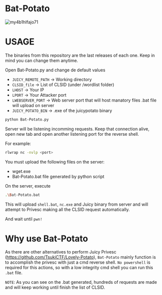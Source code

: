 # Bat-Potato

![my4b1hlfajo71](https://user-images.githubusercontent.com/48086822/207264719-7d9952f9-5419-47a6-93cc-4fb076d517f7.png)

# USAGE

The binaries from this repository are the last releases of each one. Keep in mind you can change them anytime.

Open Bat-Potato.py and change de default values

- `JUICY_REMOTE_PATH` -> Working directory
- `CLSID_file` -> List of CLSID (under /wordlist folder)
- `LHOST` -> Your IP
- `LPORT` -> Your Attacker port
- `LWEBSERVER_PORT` -> Web server port that will host manatory files .bat file will upload on server
- `JUICY_POTATO_BIN` -> .exe of the juicypotato binary

```bash
python Bat-Potato.py
```

Server will be listening incomming requests. Keep that connection alive, open new tab and open another listening port for the reverse shell.

For example:

```bash
rlwrap nc -nvlp <port>
```

You must upload the following files on the server:

- wget.exe
- Bat-Potato.bat file generated by python script

On the server, execute

```bash
.\Bat-Potato.bat
```

This will upload `shell.bat`, `nc.exe` and Juicy binary from server and will attempt to Privesc making all the CLSID request automatically.

And wait until `pwn!`


# Why use Bat-Potato

As there are other alternatives to perform Juicy Privesc (https://github.com/TsukiCTF/Lovely-Potato), `Bat-Potato` mainly function is to accomplish the privesc with just a cmd reverse shell. `No powershell` is required for this actions, so with a low integrity cmd shell you can run this `.bat` file.

`NOTE`: As you can see on the .bat generated, hundreds of requests are made and will keep working until finish the list of CLSID.
